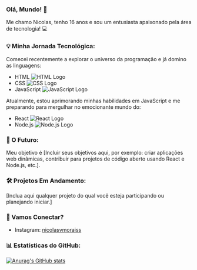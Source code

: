 ### Olá, Mundo! 👋

Me chamo Nicolas, tenho 16 anos e sou um entusiasta apaixonado pela área de tecnologia! :computer:

### 💡 Minha Jornada Tecnológica:

Comecei recentemente a explorar o universo da programação e já domino as linguagens:

- HTML ![HTML Logo](https://img.shields.io/badge/HTML-239120?style=for-the-badge&logo=html5&logoColor=white)
- CSS ![CSS Logo](https://img.shields.io/badge/CSS-239120?&style=for-the-badge&logo=css3&logoColor=white)
- JavaScript ![JavaScript Logo](https://img.shields.io/badge/JavaScript-F7DF1E?style=for-the-badge&logo=javascript&logoColor=black)

Atualmente, estou aprimorando minhas habilidades em JavaScript e me preparando para mergulhar no emocionante mundo do:

- React ![React Logo](https://img.shields.io/badge/React-61DAFB?style=for-the-badge&logo=react&logoColor=white)
- Node.js ![Node.js Logo](https://img.shields.io/badge/Node.js-43853D?style=for-the-badge&logo=node.js&logoColor=white)

### 🚀 O Futuro:

Meu objetivo é [Incluir seus objetivos aqui, por exemplo: criar aplicações web dinâmicas, contribuir para projetos de código aberto usando React e Node.js, etc.].

### 🛠️ Projetos Em Andamento:

[Inclua aqui qualquer projeto do qual você esteja participando ou planejando iniciar.]

### 📱 Vamos Conectar?

- Instagram: [nicolasvmoraiss](https://www.instagram.com/nicolasvmoraiss/)

### 📊 Estatísticas do GitHub:

[![Anurag's GitHub stats](https://github-readme-stats.vercel.app/api?username=nicolasvmorais)](https://github.com/anuraghazra/github-readme-stats)
